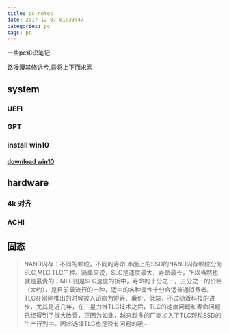 ```yaml
---
title: pc-notes
date: 2017-12-07 01:30:47
categories: pc
tags: pc
---
```

一些pc知识笔记
<!--more-->
路漫漫其修远兮,吾将上下而求索

## system 

### UEFI

### GPT

### install win10
#### [download win10](https://msdn.itellyou.cn/)
## hardware

### 4k 对齐

### ACHI


## 固态
> NAND闪存：不同的颗粒，不同的寿命 市面上的SSD的NAND闪存颗粒分为SLC,MLC,TLC三种。简单来说，SLC是速度最大，寿命最长，所以当然也就是最贵的；MLC则是SLC速度的折中，寿命的十分之一，三分之一的价格（大约），是目前最流行的一种，适中的各种属性十分合适普通消费者。TLC在刚刚推出的时候被人诟病为短寿、廉价、低端，不过随着科技的进步，尤其是近几年，在三星力推TLC技术之后，TLC的速度问题和寿命问题已经得到了很大改善，正因为如此，越来越多的厂商加入了TLC颗粒SSD的生产行列中。因此选择TLC也是没有问题的哦~